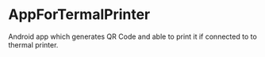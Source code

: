# AppForTermalPrinter
Android app which generates QR Code and able to print it if connected to to thermal printer. 
